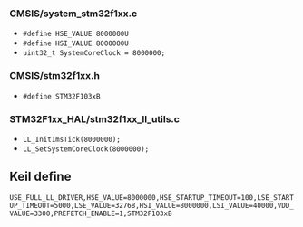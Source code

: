 ### CMSIS/system_stm32f1xx.c
- `#define HSE_VALUE 8000000U`
- `#define HSI_VALUE 8000000U`
- `uint32_t SystemCoreClock = 8000000;`

### CMSIS/stm32f1xx.h
- `#define STM32F103xB`

### STM32F1xx_HAL/stm32f1xx_ll_utils.c
- `LL_Init1msTick(8000000);`
- `LL_SetSystemCoreClock(8000000);`

## Keil define
`USE_FULL_LL_DRIVER,HSE_VALUE=8000000,HSE_STARTUP_TIMEOUT=100,LSE_STARTUP_TIMEOUT=5000,LSE_VALUE=32768,HSI_VALUE=8000000,LSI_VALUE=40000,VDD_VALUE=3300,PREFETCH_ENABLE=1,STM32F103xB`